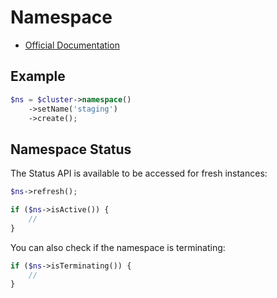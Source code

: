 # Namespace

- [Official Documentation](https://kubernetes.io/docs/concepts/overview/working-with-objects/namespaces/)

## Example

```php
$ns = $cluster->namespace()
    ->setName('staging')
    ->create();
```

## Namespace Status

The Status API is available to be accessed for fresh instances:

```php
$ns->refresh();

if ($ns->isActive()) {
    //
}
```

You can also check if the namespace is terminating:

```php
if ($ns->isTerminating()) {
    //
}
```
